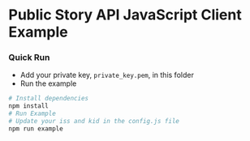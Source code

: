 # Public Story API JavaScript Client Example

### Quick Run
- Add your private key, `private_key.pem`, in this folder
- Run the example
```bash
# Install dependencies
npm install
# Run Example
# Update your iss and kid in the config.js file
npm run example
```
